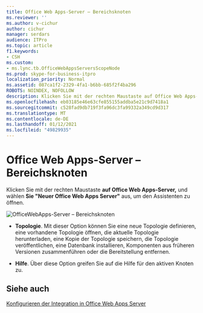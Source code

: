 ```yaml
---
title: Office Web Apps-Server – Bereichsknoten
ms.reviewer: ''
ms.author: v-cichur
author: cichur
manager: serdars
audience: ITPro
ms.topic: article
f1.keywords:
- CSH
ms.custom:
- ms.lync.tb.OfficeWebAppsServersScopeNode
ms.prod: skype-for-business-itpro
localization_priority: Normal
ms.assetid: 087ca1f2-2329-4fa1-b6bb-685f2f4ba296
ROBOTS: NOINDEX, NOFOLLOW
description: Klicken Sie mit der rechten Maustaste auf Office Web Apps-Server, und wählen Sie "Neuer Office Web Apps Server" aus, um den Assistenten zu öffnen.
ms.openlocfilehash: eb03185e46e63cfe855155addba5e21c9d7418a1
ms.sourcegitcommit: c528fad9db719f3fa96dc3fa99332a349cd9d317
ms.translationtype: MT
ms.contentlocale: de-DE
ms.lasthandoff: 01/12/2021
ms.locfileid: "49829935"
---
```

# <a name="office-web-apps-servers-scope-node"></a>Office Web Apps-Server – Bereichsknoten

Klicken Sie mit der rechten Maustaste **auf Office Web Apps-Server,** und wählen **Sie "Neuer Office Web Apps Server"** aus, um den Assistenten zu öffnen.

![OfficeWebApps-Server – Bereichsknoten](../../../media/OfficeWebApps_Servers_Scope_Node.jpg)

- **Topologie**. Mit dieser Option können Sie eine neue Topologie definieren, eine vorhandene Topologie öffnen, die aktuelle Topologie herunterladen, eine Kopie der Topologie speichern, die Topologie veröffentlichen, eine Datenbank installieren, Komponenten aus früheren Versionen zusammenführen oder die Bereitstellung entfernen.

- **Hilfe**. Über diese Option greifen Sie auf die Hilfe für den aktiven Knoten zu.

## <a name="see-also"></a>Siehe auch

[Konfigurieren der Integration in Office Web Apps Server](https://technet.microsoft.com/library/3370ab55-9949-4f32-b88b-5cffed6aaad8.aspx)
